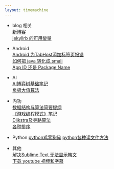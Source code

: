 ```yaml
---
layout: timemachine
---
```

 * blog 相关  
[新博客](../sample/2017/04/06/new-blog)  
[jekyllrb 的可用變量](../jekyllrb/2017/04/06/jekyllrb-variables)  

 * Android  
[Android 为TabHost添加标签页报错](../android/2017/04/07/android-tabhost-error)  
[如何把 java 转化成 smali](../android/2017/04/12/java-to-smali)  
[App ID 还是 Package Name](../android/2018/03/13/app-id)  

 * AI  
[AI博弈树基础笔记](../ai/2017/04/11/ai-basement)  
[负极大值算法](../ai/2017/04/24/negamax)  

 * 内功  
[数据结构与算法简要提纲](../internal-strength/2017/04/18/data-structures-brief)  
[《游戏编程模式》笔记](../internal-strength/2017/04/20/game-programming-patterns)  
[Dijkstra及寻路算法](../internal-strength/2017/04/26/dijkstra_algorithm)  
[各种排序](../internal-strength/2018/02/07/sorting-algorithms)  

 * Python
 [python鸡零狗碎](../python/2018/02/01/python-tips)
 [python各种读文件方法](../python/2018/03/16/python-read-lines)

 * 其他  
[解决Sublime Text 无法显示韩文](../others/2017/08/29/sublime)  
[下载 youtube 视频和字幕](../others/2018/08/28/download-youtube)  
